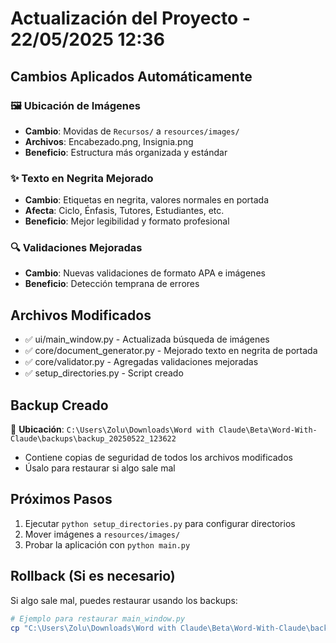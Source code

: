 # Actualización del Proyecto - 22/05/2025 12:36

## Cambios Aplicados Automáticamente

### 🖼️ Ubicación de Imágenes
- **Cambio**: Movidas de `Recursos/` a `resources/images/`
- **Archivos**: Encabezado.png, Insignia.png
- **Beneficio**: Estructura más organizada y estándar

### ✨ Texto en Negrita Mejorado
- **Cambio**: Etiquetas en negrita, valores normales en portada
- **Afecta**: Ciclo, Énfasis, Tutores, Estudiantes, etc.
- **Beneficio**: Mejor legibilidad y formato profesional

### 🔍 Validaciones Mejoradas
- **Cambio**: Nuevas validaciones de formato APA e imágenes
- **Beneficio**: Detección temprana de errores

## Archivos Modificados
- ✅ ui/main_window.py - Actualizada búsqueda de imágenes
- ✅ core/document_generator.py - Mejorado texto en negrita de portada
- ✅ core/validator.py - Agregadas validaciones mejoradas
- ✅ setup_directories.py - Script creado

## Backup Creado
📁 **Ubicación**: `C:\Users\Zolu\Downloads\Word with Claude\Beta\Word-With-Claude\backups\backup_20250522_123622`
- Contiene copias de seguridad de todos los archivos modificados
- Úsalo para restaurar si algo sale mal

## Próximos Pasos
1. Ejecutar `python setup_directories.py` para configurar directorios
2. Mover imágenes a `resources/images/`
3. Probar la aplicación con `python main.py`

## Rollback (Si es necesario)
Si algo sale mal, puedes restaurar usando los backups:
```bash
# Ejemplo para restaurar main_window.py
cp "C:\Users\Zolu\Downloads\Word with Claude\Beta\Word-With-Claude\backups\backup_20250522_123622/ui/main_window.py" "ui/main_window.py"
```
